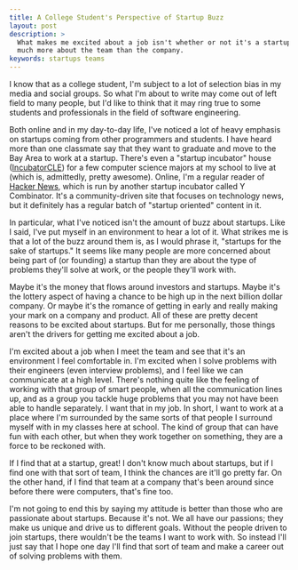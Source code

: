 ```yaml
---
title: A College Student's Perspective of Startup Buzz
layout: post
description: >
  What makes me excited about a job isn't whether or not it's a startup.  I care
  much more about the team than the company.
keywords: startups teams
---
```


I know that as a college student, I'm subject to a lot of selection bias in my
media and social groups.  So what I'm about to write may come out of left field
to many people, but I'd like to think that it may ring true to some students and
professionals in the field of software engineering.

Both online and in my day-to-day life, I've noticed a lot of heavy emphasis on
startups coming from other programmers and students.  I have heard more than one
classmate say that they want to graduate and move to the Bay Area to work at a
startup.  There's even a "startup incubator" house ([IncubatorCLE][]) for a few
computer science majors at my school to live at (which is, admittedly, pretty
awesome).  Online, I'm a regular reader of [Hacker News][hn], which is run by
another startup incubator called Y Combinator.  It's a community-driven site
that focuses on technology news, but it definitely has a regular batch of
"startup oriented" content in it.

In particular, what I've noticed isn't the amount of buzz about startups.  Like
I said, I've put myself in an environment to hear a lot of it.  What strikes me
is that a lot of the buzz around them is, as I would phrase it, "startups for
the sake of startups."  It seems like many people are more concerned about being
part of (or founding) a startup than they are about the type of problems they'll
solve at work, or the people they'll work with.

Maybe it's the money that flows around investors and startups.  Maybe it's the
lottery aspect of having a chance to be high up in the next billion dollar
company.  Or maybe it's the romance of getting in early and really making your
mark on a company and product.  All of these are pretty decent reasons to be
excited about startups.  But for me personally, those things aren't the drivers
for getting me excited about a job.

I'm excited about a job when I meet the team and see that it's an environment I
feel comfortable in.  I'm excited when I solve problems with their engineers
(even interview problems), and I feel like we can communicate at a high level.
There's nothing quite like the feeling of working with that group of smart
people, when all the communication lines up, and as a group you tackle huge
problems that you may not have been able to handle separately.  I want that in
my job.  In short, I want to work at a place where I'm surrounded by the same
sorts of that people I surround myself with in my classes here at school.  The
kind of group that can have fun with each other, but when they work together on
something, they are a force to be reckoned with.

If I find that at a startup, great!  I don't know much about startups, but if I
find one with that sort of team, I think the chances are it'll go pretty far.
On the other hand, if I find that team at a company that's been around since
before there were computers, that's fine too.

I'm not going to end this by saying my attitude is better than those who are
passionate about startups.  Because it's not.  We all have our passions; they
make us unique and drive us to different goals.  Without the people driven to
join startups, there wouldn't be the teams I want to work with.  So instead I'll
just say that I hope one day I'll find that sort of team and make a career out
of solving problems with them.

[IncubatorCLE]: http://www.incubatorcle.com/
[hn]: https://news.ycombinator.com/
